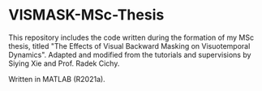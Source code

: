 # VISMASK-MSc-Thesis

This repository includes the code written during the formation of my MSc thesis, titled "The Effects of Visual Backward Masking on Visuotemporal Dynamics". Adapted and modified from the tutorials and supervisions by Siying Xie and Prof. Radek Cichy.

Written in MATLAB (R2021a).
